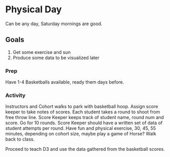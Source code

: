 # Physical Day

Can be any day, Saturday mornings are good.

## Goals

1. Get some exercise and sun
1. Produce some data to be visualized later

### Prep

Have 1-4 Basketballs available, ready them days before.

### Activity

Instructors and Cohort walks to park with basketball hoop.
Assign score keeper to take notes of scores.
Each student takes a round to shoot from free throw line.
Score Keeper keeps track of student name, round num and score.
Go for 10 rounds.
Score Keeper should have a written set of data of student attempts per round.
Have fun and physical exercise, 30, 45, 55 minutes, depending on cohort size, maybe play a game of Horse?
Walk back to class.

Proceed to teach D3 and use the data gathered from the basketball scores.
